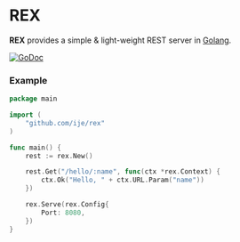 # REX

**REX** provides a simple & light-weight REST server in [Golang](https://golang.org/).

[![GoDoc](https://godoc.org/github.com/ije/rex?status.svg)](https://godoc.org/github.com/ije/rex)


### Example
```go
package main

import (
	"github.com/ije/rex"
)

func main() {
	rest := rex.New()

	rest.Get("/hello/:name", func(ctx *rex.Context) {
		ctx.Ok("Hello, " + ctx.URL.Param("name"))
	})

	rex.Serve(rex.Config{
		Port: 8080,
	})
}
```
